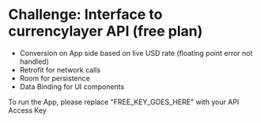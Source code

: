 # Challenge: Interface to currencylayer API (free plan)

* Conversion on App side based on live USD rate (floating point error not handled)<br/>
* Retrofit for network calls<br/>
* Room for persistence<br/>
* Data Binding for UI components<br/>

To run the App, please replace "FREE_KEY_GOES_HERE" with your API Access Key
